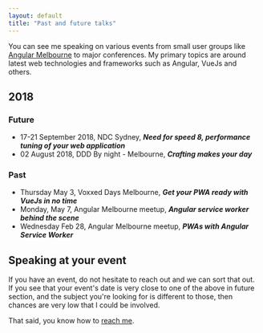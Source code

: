 ```yaml
---
layout: default
title: "Past and future talks"
---
```


You can see me speaking on various events from small user groups like [Angular Melbourne](https://www.meetup.com/Angular-Melbourne) to major conferences. My primary topics are around latest web technologies and frameworks such as Angular, VueJs and others.

## 2018

### Future
* <i class="fa fa-calendar-o"></i> 17-21 September 2018, NDC Sydney, ***Need for speed 8, performance tuning of your web application***
* <i class="fa fa-calendar-o"></i> 02 August 2018, DDD By night - Melbourne, ***Crafting makes your day***

### Past

* <i class="fa fa-calendar-o"></i> Thursday May 3, Voxxed Days Melbourne, ***Get your PWA ready with VueJs in no time***
* <i class="fa fa-calendar-o"></i> Monday, May 7, Angular Melbourne meetup, ***Angular service worker behind the scene***
* <i class="fa fa-calendar-o"></i> Wednesday Feb 28, Angular Melbourne meetup, ***PWAs with Angular Service Worker***

## Speaking at your event

If you have an event, do not hesitate to reach out and we can sort that out. If you see that your event's date is very close to one of the above in future section, and the subject you're looking for is different to those, then chances are very low that I could be involved.

That said, you know how to [reach me](/contactme).


